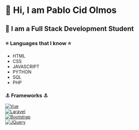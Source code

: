 # :wave: Hi, I am Pablo Cid Olmos 
## :space_invader: I am a Full Stack Development Student

### :star: Languages that I know :star:

- HTML
- CSS
- JAVASCRIPT
- PYTHON
- SQL
- PHP

### :anchor: Frameworks :anchor:

[![Vue][Vue.js]][Vue-url] <br>
[![Laravel][Laravel.com]][Laravel-url] <br>
[![Bootstrap][Bootstrap.com]][Bootstrap-url] <br>
[![JQuery][JQuery.com]][JQuery-url] <br>

[Vue.js]: https://img.shields.io/badge/Vue.js-35495E?style=for-the-badge&logo=vuedotjs&logoColor=4FC08D
[Vue-url]: https://vuejs.org/
[Laravel.com]: https://img.shields.io/badge/Laravel-FF2D20?style=for-the-badge&logo=laravel&logoColor=white
[Laravel-url]: https://laravel.com
[Bootstrap.com]: https://img.shields.io/badge/Bootstrap-563D7C?style=for-the-badge&logo=bootstrap&logoColor=white
[Bootstrap-url]: https://getbootstrap.com
[JQuery.com]: https://img.shields.io/badge/jQuery-0769AD?style=for-the-badge&logo=jquery&logoColor=white
[JQuery-url]: https://jquery.com 

